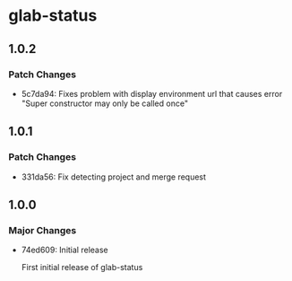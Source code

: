 # glab-status

## 1.0.2

### Patch Changes

- 5c7da94: Fixes problem with display environment url that causes error "Super constructor may only be called once"

## 1.0.1

### Patch Changes

- 331da56: Fix detecting project and merge request

## 1.0.0

### Major Changes

- 74ed609: Initial release

  First initial release of glab-status
